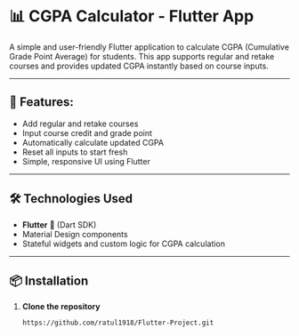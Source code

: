 # 📊 CGPA Calculator - Flutter App

A simple and user-friendly Flutter application to calculate CGPA (Cumulative Grade Point Average) for students. This app supports regular and retake courses and provides updated CGPA instantly based on course inputs.

---

## 🚀 Features:

- Add regular and retake courses
- Input course credit and grade point
- Automatically calculate updated CGPA
- Reset all inputs to start fresh
- Simple, responsive UI using Flutter

---

## 🛠️ Technologies Used

- **Flutter** 💙 (Dart SDK)
- Material Design components
- Stateful widgets and custom logic for CGPA calculation

---

## 📦 Installation

1. **Clone the repository**
   ```bash
   https://github.com/ratul1918/Flutter-Project.git
